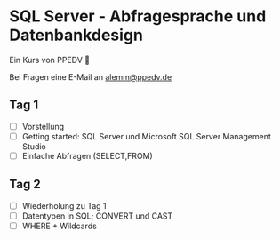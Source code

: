 # SQL Server - Abfragesprache und Datenbankdesign

Ein Kurs von PPEDV :rocket:

Bei Fragen eine E-Mail an alemm@ppedv.de

## Tag 1

- [ ] Vorstellung
- [ ] Getting started: SQL Server und Microsoft SQL Server Management Studio
- [ ] Einfache Abfragen (SELECT,FROM)

## Tag 2

- [ ] Wiederholung zu Tag 1
- [ ] Datentypen in SQL; CONVERT und CAST
- [ ] WHERE + Wildcards
